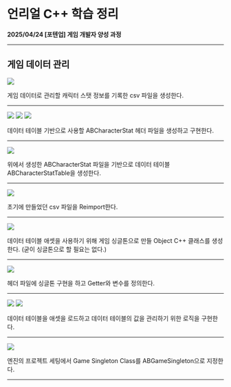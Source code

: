 # 언리얼 C++ 학습 정리

**2025/04/24 [포텐업] 게임 개발자 양성 과정**

---

## 게임 데이터 관리

<img src= "https://github.com/KwonJeHan/Study-cpp/blob/main/img/UECPP/225.CreateCharacterStat.csv.png">

게임 데이터로 관리할 캐릭터 스탯 정보를 기록한 csv 파일을 생성한다.

---

<img src= "https://github.com/KwonJeHan/Study-cpp/blob/main/img/UECPP/226.CreateABCharacterStat.h.png">

<img src= "https://github.com/KwonJeHan/Study-cpp/blob/main/img/UECPP/227.ImplementABCharacterStat.h1.png">

<img src= "https://github.com/KwonJeHan/Study-cpp/blob/main/img/UECPP/228.ImplementABCharacterStat.h2.png">

데이터 테이블 기반으로 사용할 ABCharacterStat 헤더 파일을 생성하고 구현한다.

---

<img src= "https://github.com/KwonJeHan/Study-cpp/blob/main/img/UECPP/229.CreateDataTable.png">

위에서 생성한 ABCharacterStat 파일을 기반으로 데이터 테이블 ABCharacterStatTable을 생성한다.

---

<img src= "https://github.com/KwonJeHan/Study-cpp/blob/main/img/UECPP/230.ReimportCharacterStat.csv.png">

초기에 만들었던 csv 파일을 Reimport한다.

---

<img src= "https://github.com/KwonJeHan/Study-cpp/blob/main/img/UECPP/231.CreateABGameSingletonCPPClass.png">

데이터 테이블 애셋을 사용하기 위해 게임 싱글톤으로 만들 Object C++ 클래스를 생성한다. (굳이 싱글톤으로 할 필요는 없다.)

---

<img src= "https://github.com/KwonJeHan/Study-cpp/blob/main/img/UECPP/232.ImplementABGameSingleton.h.png">

헤더 파일에 싱글톤 구현을 하고 Getter와 변수를 정의한다.

---

<img src= "https://github.com/KwonJeHan/Study-cpp/blob/main/img/UECPP/233.ImplementABGameSingleton.cpp1.png">

<img src= "https://github.com/KwonJeHan/Study-cpp/blob/main/img/UECPP/234.ImplementABGameSingleton.cpp2.png">

데이터 테이블을 애셋을 로드하고 데이터 테이블의 값을 관리하기 위한 로직을 구현한다.

---

<img src= "https://github.com/KwonJeHan/Study-cpp/blob/main/img/UECPP/235.SetABGameSingletonToGameSingleton.png">

엔진의 프로젝트 세팅에서 Game Singleton Class를 ABGameSingleton으로 지정한다.

---


